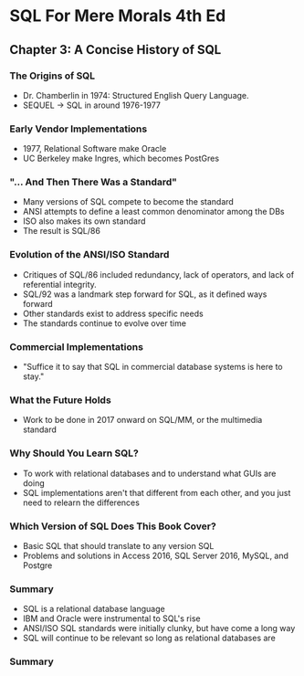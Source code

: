 # SQL For Mere Morals 4th Ed

## Chapter 3: A Concise History of SQL

### The Origins of SQL
* Dr. Chamberlin in 1974: Structured English Query Language.
* SEQUEL -> SQL in around 1976-1977

### Early Vendor Implementations
* 1977, Relational Software make Oracle
* UC Berkeley make Ingres, which becomes PostGres

### "... And Then There Was a Standard"
* Many versions of SQL compete to become the standard
* ANSI attempts to define a least common denominator among the DBs
* ISO also makes its own standard
* The result is SQL/86

### Evolution of the ANSI/ISO Standard
* Critiques of SQL/86 included redundancy, lack of operators, and lack 
of referential integrity.
* SQL/92 was a landmark step forward for SQL, as it defined ways forward
* Other standards exist to address specific needs 
* The standards continue to evolve over time

### Commercial Implementations
* "Suffice it to say that SQL in commercial database systems is here to stay."

### What the Future Holds
* Work to be done in 2017 onward on SQL/MM, or the multimedia standard

### Why Should You Learn SQL?
* To work with relational databases and to understand what GUIs are doing
* SQL implementations aren't that different from each other, and you just
need to relearn the differences

### Which Version of SQL Does This Book Cover?
* Basic SQL that should translate to any version SQL
* Problems and solutions in Access 2016, SQL Server 2016, MySQL, and Postgre

### Summary
* SQL is a relational database language
* IBM and Oracle were instrumental to SQL's rise
* ANSI/ISO SQL standards were initially clunky, but have come a long way
* SQL will continue to be relevant so long as relational databases are

### Summary

